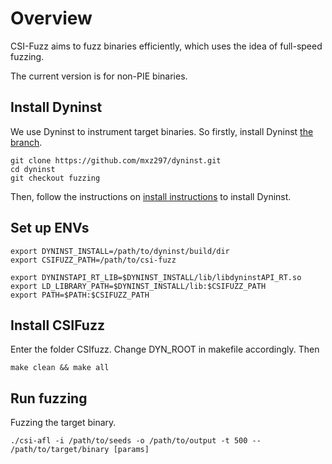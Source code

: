 # Overview
CSI-Fuzz aims to fuzz binaries efficiently, which uses the idea of full-speed fuzzing. 

The current version is for non-PIE binaries.

## Install Dyninst
We use Dyninst to instrument target binaries. So firstly, install Dyninst [the branch](https://github.com/mxz297/dyninst).

```
git clone https://github.com/mxz297/dyninst.git
cd dyninst
git checkout fuzzing
```
Then, follow the instructions on [install instructions](https://github.com/mxz297/dyninst) to install Dyninst.

## Set up ENVs
```
export DYNINST_INSTALL=/path/to/dyninst/build/dir
export CSIFUZZ_PATH=/path/to/csi-fuzz

export DYNINSTAPI_RT_LIB=$DYNINST_INSTALL/lib/libdyninstAPI_RT.so
export LD_LIBRARY_PATH=$DYNINST_INSTALL/lib:$CSIFUZZ_PATH
export PATH=$PATH:$CSIFUZZ_PATH
```
## Install CSIFuzz
Enter the folder CSIfuzz.
Change DYN_ROOT in makefile accordingly. Then
```
make clean && make all
```

## Run fuzzing

Fuzzing the target binary.

```
./csi-afl -i /path/to/seeds -o /path/to/output -t 500 -- /path/to/target/binary [params]
```